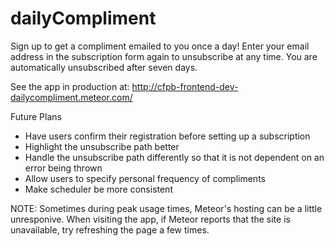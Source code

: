 dailyCompliment
===============
Sign up to get a compliment emailed to you once a day! Enter your email address in the subscription form again to unsubscribe at any time. You are automatically unsubscribed after seven days.

See the app in production at: http://cfpb-frontend-dev-dailycompliment.meteor.com/

Future Plans
- Have users confirm their registration before setting up a subscription
- Highlight the unsubscribe path better
- Handle the unsubscribe path differently so that it is not dependent on an error being thrown
- Allow users to specify personal frequency of compliments
- Make scheduler be more consistent

NOTE:
Sometimes during peak usage times, Meteor's hosting can be a little unresponive. When visiting the app, if Meteor reports that the site is unavailable, try refreshing the page a few times.
